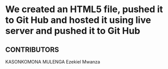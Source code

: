 ﻿# We created an HTML5 file, pushed it to Git Hub and hosted it using live server and pushed it to Git Hub


## CONTRIBUTORS
KASONKOMONA MULENGA
Ezekiel Mwanza 
